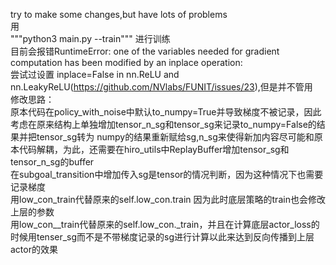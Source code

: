 try to make some changes,but have lots of problems  
用  
"""python3 main.py --train""" 进行训练  
目前会报错RuntimeError: one of the variables needed for gradient computation has been modified by an inplace operation:  
尝试过设置 inplace=False in nn.ReLU and nn.LeakyReLU(https://github.com/NVlabs/FUNIT/issues/23),但是并不管用  
修改思路：  
原本代码在policy_with_noise中默认to_numpy=True并导致梯度不被记录，因此考虑在原来结构上单独增加tensor_n_sg和tensor_sg来记录to_numpy=False的结果并把tensor_sg转为
numpy的结果重新赋给sg,n_sg来使得新加内容尽可能和原本代码解耦，为此，还需要在hiro_utils中ReplayBuffer增加tensor_sg和tensor_n_sg的buffer  
在subgoal_transition中增加传入sg是tensor的情况判断，因为这种情况下也需要记录梯度  
用low_con_train代替原来的self.low_con.train 因为此时底层策略的train也会修改上层的参数  
用low_con__train代替原来的self.low_con._train，并且在计算底层actor_loss的时候用tenser_sg而不是不带梯度记录的sg进行计算以此来达到反向传播到上层actor的效果  

